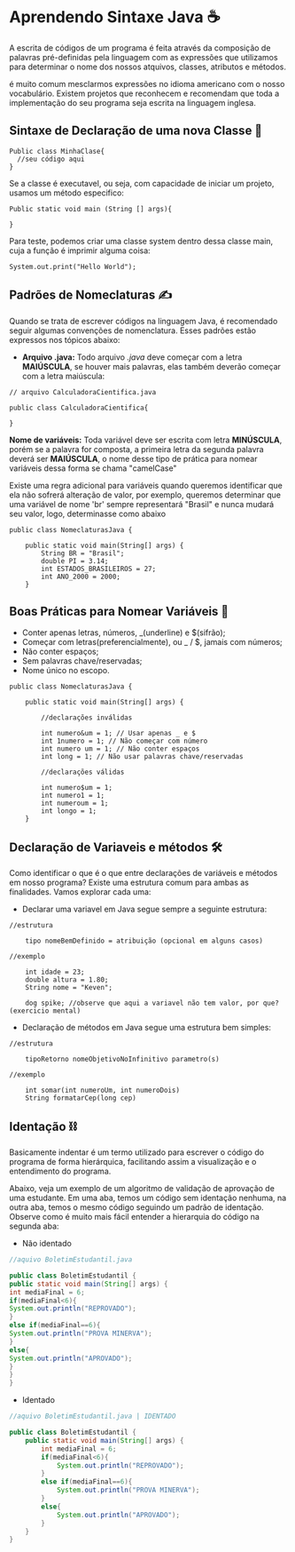 # Aprendendo Sintaxe Java ☕
A escrita de códigos de um programa é feita através da composição de palavras pré-definidas pela linguagem com as expressões que utilizamos para determinar o nome dos nossos atquivos, classes, atributos e métodos.

é muito comum mesclarmos expressões no idioma americano com o nosso vocabulário. Existem projetos que reconhecem e recomendam que toda a implementação do seu programa seja escrita na linguagem inglesa.

## Sintaxe de Declaração de uma nova Classe 📃

``` 
Public class MinhaClase{
  //seu código aqui
}
```

Se a classe é executavel, ou seja, com capacidade de iniciar um projeto, usamos um método especifico:
```
Public static void main (String [] args){

}
```

Para teste, podemos criar uma classe system dentro dessa classe main, cuja a função é imprimir alguma coisa:

```
System.out.print("Hello World");
```

## Padrões de Nomeclaturas ✍️
Quando se trata de escrever códigos na linguagem Java, é recomendado seguir algumas convenções de nomenclatura. Esses padrões estão expressos nos tópicos abaixo:

* **Arquivo .java:** Todo arquivo *.java* deve começar com a letra **MAIÚSCULA**, se houver mais palavras, elas também deverão começar com a letra maiúscula:

```
// arquivo CalculadoraCientifica.java

public class CalculadoraCientifica{

}
```

**Nome de variáveis:** Toda variável deve ser escrita com letra **MINÚSCULA**, porém se a palavra for composta, a primeira letra da segunda palavra deverá ser **MAIÚSCULA**, o nome desse tipo de prática para nomear variáveis dessa forma se chama "camelCase"

Existe uma regra adicional para variáveis quando queremos identificar que ela não 
sofrerá alteração de valor, por exemplo, queremos determinar que uma variável de nome 'br'
sempre representará "Brasil" e nunca mudará seu valor, logo, determinasse como abaixo

```
public class NomeclaturasJava {
    
    public static void main(String[] args) {
        String BR = "Brasil";
        double PI = 3.14;
        int ESTADOS_BRASILEIROS = 27;
        int ANO_2000 = 2000;
    }
```

## Boas Práticas para Nomear Variáveis 💎

* Conter apenas letras, números, _(underline) e $(sifrão);
* Começar com letras(preferencialmente), ou _ / $, jamais com números;
* Não conter espaços;
* Sem palavras chave/reservadas;
* Nome único no escopo.

```
public class NomeclaturasJava {
    
    public static void main(String[] args) {
        
        //declarações inválidas

        int numero&um = 1; // Usar apenas _ e $
        int 1numero = 1; // Não começar com número
        int numero um = 1; // Não conter espaços
        int long = 1; // Não usar palavras chave/reservadas

        //declarações válidas

        int numero$um = 1;
        int numero1 = 1;
        int numeroum = 1;
        int longo = 1;
    }
```
## Declaração de Variaveis e métodos 🛠️

Como identificar o que é o que entre declarações de variáveis e métodos em nosso programa? Existe uma estrutura comum para ambas as finalidades. Vamos explorar cada uma:

* Declarar uma variavel em Java segue sempre a seguinte estrutura:

```
//estrutura

    tipo nomeBemDefinido = atribuição (opcional em alguns casos)

//exemplo

    int idade = 23;
    double altura = 1.80;
    String nome = "Keven";

    dog spike; //observe que aqui a variavel não tem valor, por que? (exercicio mental)
```

* Declaração de métodos em Java segue uma estrutura bem simples:

```
//estrutura

    tipoRetorno nomeObjetivoNoInfinitivo parametro(s)

//exemplo

    int somar(int numeroUm, int numeroDois)
    String formatarCep(long cep)
```
## Identação ⛓️
Basicamente indentar é um termo utilizado para escrever o código do programa de forma hierárquica, facilitando assim a visualização e o entendimento do programa.

Abaixo, veja um exemplo de um algoritmo de validação de aprovação de uma estudante. Em uma aba, temos um código sem identação nenhuma, na outra aba, temos o mesmo código seguindo um padrão de identação. Observe como é muito mais fácil entender a hierarquia do código na segunda aba:

* Não identado

```java
//aquivo BoletimEstudantil.java

public class BoletimEstudantil {
public static void main(String[] args) {
int mediaFinal = 6;
if(mediaFinal<6){
System.out.println("REPROVADO");    
}
else if(mediaFinal==6){
System.out.println("PROVA MINERVA");
}
else{
System.out.println("APROVADO"); 
}
}
}
```
* Identado

```java
//aquivo BoletimEstudantil.java | IDENTADO

public class BoletimEstudantil {
    public static void main(String[] args) {
        int mediaFinal = 6;
        if(mediaFinal<6){
            System.out.println("REPROVADO");    
        }
        else if(mediaFinal==6){
            System.out.println("PROVA MINERVA");
        }
        else{
            System.out.println("APROVADO"); 
        }
    }
}
```

